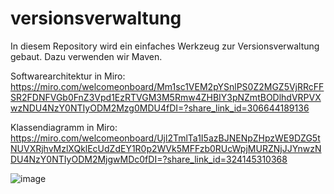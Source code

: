 # versionsverwaltung
In diesem Repository wird ein einfaches Werkzeug zur Versionsverwaltung gebaut.
Dazu verwenden wir Maven.

Softwarearchitektur in Miro:
https://miro.com/welcomeonboard/Mm1sc1VEM2pYSnlPS0Z2MGZ5VjRRcFFSR2FDNFVGb0FnZ3Vpd1EzRTVGM3M5Rmw4ZHBIY3pNZmtBODlhdVRPVXwzNDU4NzY0NTIyODM2Mzg0MDU4fDI=?share_link_id=306644189136

Klassendiagramm in Miro:
https://miro.com/welcomeonboard/Ujl2TmlTa1I5azBJNENpZHpzWE9DZG5tNUVXRjhvMzlXQklEcUdZdEY1R0p2WVk5MFFzb0RUcWpjMURZNjJJYnwzNDU4NzY0NTIyODM2MjgwMDc0fDI=?share_link_id=324145310368

![image](https://user-images.githubusercontent.com/83819816/211026714-b1a4b8c0-4c0a-4dde-9c76-680a94e0b9e7.png)
